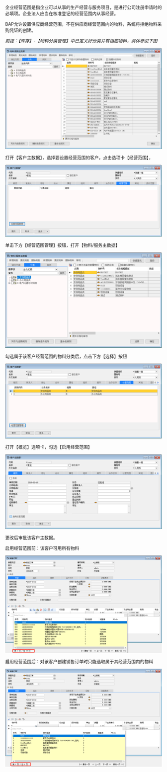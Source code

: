 企业经营范围是指企业可以从事的生产经营与服务项目，是进行公司注册申请时的必填项。企业法人应当在核准登记的经营范围内从事经营。

BAP允许设置供应商经营范围，不在供应商经营范围内的物料，系统将拒绝物料采购凭证的创建。

*前提：【库存】-【物料分类管理】中已定义好分类并有相应物料，具体参见下图*

![img](gzh_images/fw1.png) 

 

打开【客户主数据】，选择要设置经营范围的客户，点击选项卡【经营范围】，

![img](gzh_images/fw2.png) 

单击下方【经营范围管理】按钮，打开【物料/服务主数据】

![img](gzh_images/fw3.png) 

勾选属于该客户经营范围的物料分类后，点击下方【选择】按钮

![img](gzh_images/fw4.png) 

打开【概览】选项卡，勾选【启用经营范围】

![img](gzh_images/fw5.png) 

更改后审批该客户主数据。

启用经营范围前：该客户可用所有物料

![img](gzh_images/fw6.png) 

启用经营范围后：对该客户创建销售订单时只能选取属于其经营范围内的物料

![img](gzh_images/fw7.png) 